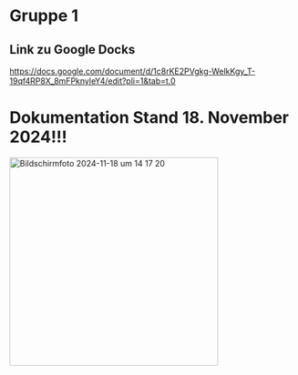 # Gruppe 1



## Link zu Google Docks

https://docs.google.com/document/d/1c8rKE2PVgkg-WelkKgy_T-19qf4RP8X_8mFPknyleY4/edit?pli=1&tab=t.0



# Dokumentation Stand 18. November 2024!!!
<img width="366" alt="Bildschirmfoto 2024-11-18 um 14 17 20" src="https://github.com/user-attachments/assets/1b5020bb-dab0-429c-abd9-d089e27da509">
